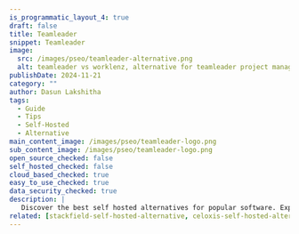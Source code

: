 ```yaml
---
is_programmatic_layout_4: true
draft: false
title: Teamleader
snippet: Teamleader
image:
  src: /images/pseo/teamleader-alternative.png
  alt: teamleader vs worklenz, alternative for teamleader project managemet tool, task management, resource management, productivity, self-hosted
publishDate: 2024-11-21
category: ""
author: Dasun Lakshitha
tags:
  - Guide
  - Tips
  - Self-Hosted
  - Alternative
main_content_image: /images/pseo/teamleader-logo.png
sub_content_image: /images/pseo/teamleader-logo.png
open_source_checked: false
self_hosted_checked: false
cloud_based_checked: true
easy_to_use_checked: true
data_security_checked: true
description: |
   Discover the best self hosted alternatives for popular software. Explore our comprehensive guides and find the perfect solution for your needs today.
related: [stackfield-self-hosted-alternative, celoxis-self-hosted-alternative, ganttpro-self-hosted-alternative, smartsheet-self-hosted-alternative]
---
```

